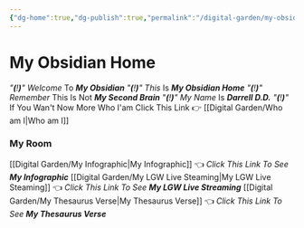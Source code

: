 ```yaml
---
{"dg-home":true,"dg-publish":true,"permalink":"/digital-garden/my-obsidian-home/","tags":"gardenEntry","dgPassFrontmatter":true}
---
```



# My Obsidian Home

*"**(**!**)**"*    *Welcome* To ***My Obsidian*** 
*"**(**!**)**"*    *This* Is ***My Obsidian Home***
*"**(**!**)**"*    *Remember* This Is Not ***My Second Brain***
*"**(**!**)**"*    *My Name* Is ***Darrell D.D.*** 
*"**(**!**)**"*    If You Wan't Now More Who I'am Click This Link 👉 [[Digital Garden/Who am I\|Who am I]]

### My Room
[[Digital Garden/My Infographic\|My Infographic]] 👈 *Click This Link To See* ***My Infographic*** 
[[Digital Garden/My LGW Live Steaming\|My LGW Live Steaming]] 👈 *Click This Link To See* ***My LGW Live Streaming***
[[Digital Garden/My Thesaurus Verse\|My Thesaurus Verse]] 👈 *Click This Link To See* ***My Thesaurus Verse*** 